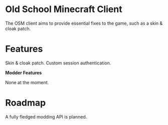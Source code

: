 # Old School Minecraft Client

The OSM client aims to provide essential fixes to the game, such as a skin & cloak patch.

# Features

Skin & cloak patch.
Custom session authentication.

**Modder Features**

None at the moment.

# Roadmap

A fully fledged modding API is planned.
